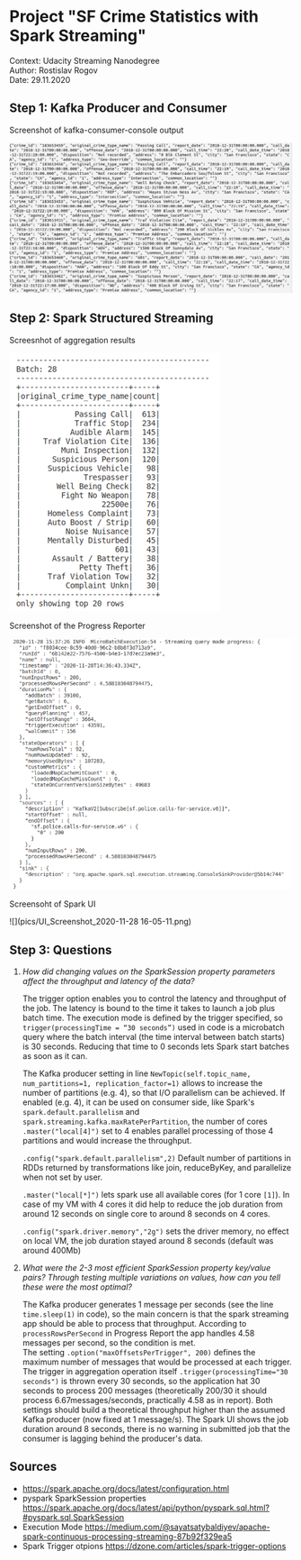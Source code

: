 # Project "SF Crime Statistics with Spark Streaming"

Context: Udacity Streaming Nanodegree  
Author: Rostislav Rogov  
Date: 29.11.2020  

## Step 1: Kafka Producer and Consumer

Screenshot of kafka-consumer-console output

![](pics/consumer_kafka_console_Screenshot_2020-11-28_10-04-19.png)

## Step 2: Spark Structured Streaming

Screesnhot of aggregation results

![](pics/batch_ingestion_of_the_aggregation_Screenshot_2020-11-28_14-25-28.png)

Screenshot of the Progress Reporter

![](pics/Progress_Reporter_Screenshot_2020-11-28_15-40-24.png)

Screensoht of Spark UI

![](pics/UI_Screenshot_2020-11-28 16-05-11.png)

## Step 3: Questions

1. _How did changing values on the SparkSession property parameters affect the throughput and latency of the data?_

    The trigger option enables you to control the latency and throughput of the job. The latency is bound to the time it takes to launch a job plus batch time. The execution mode is defined by the trigger specified, so `trigger(processingTime = “30 seconds”)` used in code is a microbatch query where the batch interval (the time interval between batch starts) is 30 seconds. Reducing that time to 0 seconds lets Spark start batches as soon as it can.
    
    The Kafka producer setting in line `NewTopic(self.topic_name, num_partitions=1, replication_factor=1)` allows to increase the number of partitions (e.g. 4), so that I/O parallelism can be achieved. If enabled (e.g. 4), it can be used on consumer side, like Spark's `spark.default.parallelism` and `spark.streaming.kafka.maxRatePerPartition`, the number of cores `.master("local[4]")` set to 4 enables parallel processing of those 4 partitions and would increase the throughput. 

    `.config("spark.default.parallelism",2)` Default number of partitions in RDDs returned by transformations like join, reduceByKey, and parallelize when not set by user.

    `.master("local[*]")` lets spark use all available cores (for 1 core `[1]`). In case of my VM with 4 cores it did help to reduce the job duration from around 12 seconds on single core to around 8 seconds on 4 cores. 

    `.config("spark.driver.memory","2g")` sets the driver memory, no effect on local VM, the job duration stayed around 8 seconds (default was around 400Mb)

2. _What were the 2-3 most efficient SparkSession property key/value pairs? Through testing multiple variations on values, how can you tell these were the most optimal?_

    The Kafka producer generates 1 message per seconds (see the line `time.sleep(1)` in code), so the main concern is that the spark streaming app should be able to process that throughput. According to `processRowsPerSecond` in Progress Report the app handles 4.58 messages per second, so the condition is met.  
    The setting `.option("maxOffsetsPerTrigger", 200)` defines the maximum number of messages that would be processed at each trigger. The trigger in aggregation operation itself `.trigger(processingTime="30 seconds")` is thrown  every 30 seconds, so the application hat 30 seconds to process 200 messages (theoretically 200/30 it should process 6.67messages/seconds, practically 4.58 as in report). Both settings should build a theoretical throughput higher than the assumed Kafka producer (now fixed at 1 message/s).
    The Spark UI shows the job duration around 8 seconds, there is no warning in submitted job that the consumer is lagging behind the producer's data.

## Sources

- https://spark.apache.org/docs/latest/configuration.html
- pyspark SparkSession properties https://spark.apache.org/docs/latest/api/python/pyspark.sql.html?#pyspark.sql.SparkSession
- Execution Mode https://medium.com/@sayatsatybaldiyev/apache-spark-continuous-processing-streaming-87b92f329ea5
- Spark Trigger otpions https://dzone.com/articles/spark-trigger-options 